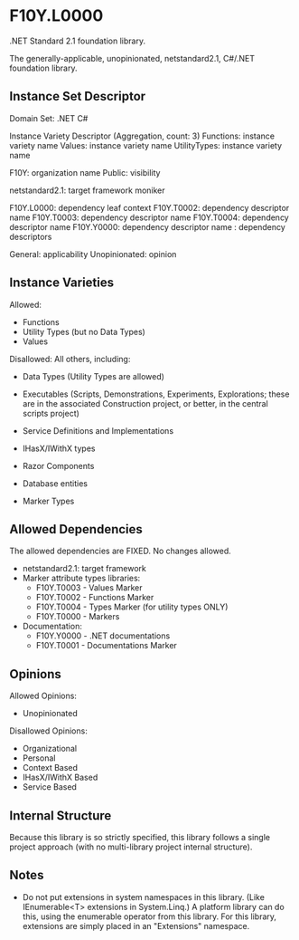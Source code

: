 # F10Y.L0000
.NET Standard 2.1 foundation library.

The generally-applicable, unopinionated, netstandard2.1, C#/.NET foundation library.


## Instance Set Descriptor

Domain Set:
	.NET
	C#

Instance Variety Descriptor (Aggregation, count: 3)
	Functions: instance variety name
	Values: instance variety name
	UtilityTypes: instance variety name

F10Y: organization name
Public: visibility

netstandard2.1: target framework moniker

F10Y.L0000: dependency leaf context
F10Y.T0002: dependency descriptor name
F10Y.T0003: dependency descriptor name
F10Y.T0004: dependency descriptor name
F10Y.Y0000: dependency descriptor name
: dependency descriptors

General: applicability
Unopinionated: opinion


## Instance Varieties

Allowed:

- Functions
- Utility Types (but no Data Types)
- Values

Disallowed: All others, including:

- Data Types (Utility Types are allowed)
- Executables (Scripts, Demonstrations, Experiments, Explorations; these are in the associated Construction project, or better, in the central scripts project)

- Service Definitions and Implementations
- IHasX/IWithX types
- Razor Components
- Database entities
- Marker Types


## Allowed Dependencies

The allowed dependencies are FIXED. No changes allowed.

- netstandard2.1: target framework
- Marker attribute types libraries:
	- F10Y.T0003 - Values Marker
	- F10Y.T0002 - Functions Marker
	- F10Y.T0004 - Types Marker (for utility types ONLY)
	- F10Y.T0000 - Markers
- Documentation:
	- F10Y.Y0000 - .NET documentations
	- F10Y.T0001 - Documentations Marker


## Opinions

Allowed Opinions:

- Unopinionated


Disallowed Opinions:

- Organizational
- Personal
- Context Based
- IHasX/IWithX Based
- Service Based


## Internal Structure

Because this library is so strictly specified, this library follows a single project approach (with no multi-library project internal structure).


## Notes

- Do not put extensions in system namespaces in this library. (Like IEnumerable\<T> extensions in System.Linq.) A platform library can do this, using the enumerable operator from this library.
	For this library, extensions are simply placed in an "Extensions" namespace.